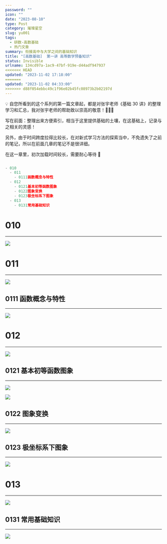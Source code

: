 ```yaml
---
password: ""
icon: ""
date: "2023-08-10"
type: Post
category: 璀璨星空
slug: yu001
tags:
  - 研数-高数基础
  - 热门文章
summary: 衔接高中与大学之间的基础知识
title: "[高数基础]  第一讲 高等数学预备知识"
status: Invisible
urlname: 134cd97a-1ac9-47bf-919e-d44adf947937
<<<<<<< HEAD
updated: "2023-11-02 17:18:00"
=======
updated: "2023-11-02 04:33:00"
>>>>>>> d88f054ebbc49c1f96e02b45fc08973b2b02197d
---
```


💡 自您所看到的这个系列的第一篇文章起，都是对张宇老师《基础 30 讲》的整理学习和汇总，我对张宇老师的帮助致以崇高的敬意！🌹🌹🌹

写在前面：整理出来方便索引，相当于这里提供基础的土壤，在这基础上，记录与之相关的灵感！

另外，由于时间跨度拉得比较长，在对新式学习方法的探索当中，不免遗失了之前的笔记，所以在前面几章的笔记不是很详细。

在这一章里，初次加载时间较长，需要耐心等待 🌹

```javascript

- 010
  - 011
    - 0111函数概念与特性
  - 012
    - 0121基本初等函数图象
    - 0122图象变换
    - 0123极坐标系下图象
  - 013
    - 0131常用基础知识
```

# 010

---

![](https://bu.dusays.com/2023/09/12/650053397b0f1.png)

# 011

---

![](https://bu.dusays.com/2023/09/12/6500533e9aed2.png)

## 0111 函数概念与特性

---

![](https://bu.dusays.com/2023/09/12/65005349220df.png)

# 012

---

![](https://bu.dusays.com/2023/09/12/650053789d245.png)

## 0121 基本初等函数图象

---

![](https://bu.dusays.com/2023/09/12/6500539b3b5e2.png)

![](https://bu.dusays.com/2023/09/12/650053ba6a75b.png)

## 0122 图象变换

---

![](https://bu.dusays.com/2023/09/12/650053c69b26b.png)

## 0123 极坐标系下图象

---

![](https://bu.dusays.com/2023/09/12/650053ca78c05.png)

# 013

---

![](https://bu.dusays.com/2023/09/12/650053cd13684.png)

## 0131 常用基础知识

---

![](https://bu.dusays.com/2023/09/12/650053d31e717.png)
